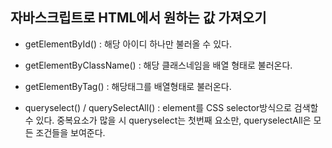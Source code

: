 ## 자바스크립트로 HTML에서 원하는 값 가져오기

- getElementById() : 해당 아이디 하나만 불러올 수 있다.

- getElementByClassName() : 해당 클래스네임을 배열 형태로 불러온다.

- getElementByTag() : 해당태그를 배열형태로 불러온다.

- queryselect() / querySelectAll() : element를 CSS selector방식으로 검색할 수 있다. 중복요소가 많을 시 queryselect는 첫번째 요소만, queryselectAll은 모든 조건들을 보여준다.
